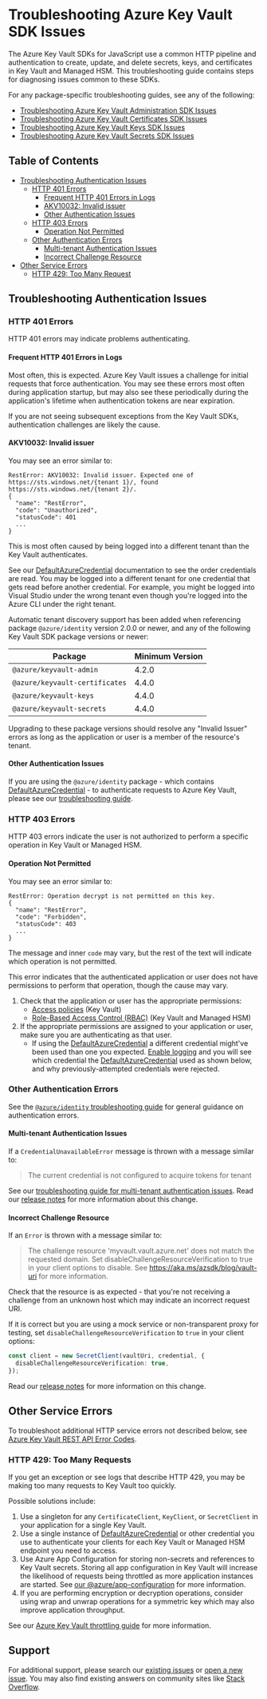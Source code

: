 # Troubleshooting Azure Key Vault SDK Issues

The Azure Key Vault SDKs for JavaScript use a common HTTP pipeline and authentication to create, update, and delete secrets,
keys, and certificates in Key Vault and Managed HSM. This troubleshooting guide contains steps for diagnosing issues
common to these SDKs.

For any package-specific troubleshooting guides, see any of the following:

- [Troubleshooting Azure Key Vault Administration SDK Issues](https://github.com/Azure/azure-sdk-for-js/blob/main/sdk/keyvault/keyvault-admin/TROUBLESHOOTING.md)
- [Troubleshooting Azure Key Vault Certificates SDK Issues](https://github.com/Azure/azure-sdk-for-js/blob/main/sdk/keyvault/keyvault-certificates/TROUBLESHOOTING.md)
- [Troubleshooting Azure Key Vault Keys SDK Issues](https://github.com/Azure/azure-sdk-for-js/blob/main/sdk/keyvault/keyvault-keys/TROUBLESHOOTING.md)
- [Troubleshooting Azure Key Vault Secrets SDK Issues](https://github.com/Azure/azure-sdk-for-js/blob/main/sdk/keyvault/keyvault-secrets/TROUBLESHOOTING.md)

## Table of Contents

- [Troubleshooting Authentication Issues](#troubleshooting-authentication-issues)
  - [HTTP 401 Errors](#http-401-errors)
    - [Frequent HTTP 401 Errors in Logs](#frequent-http-401-errors-in-logs)
    - [AKV10032: Invalid issuer](#akv10032-invalid-issuer)
    - [Other Authentication Issues](#other-authentication-issues)
  - [HTTP 403 Errors](#http-403-errors)
    - [Operation Not Permitted](#operation-not-permitted)
  - [Other Authentication Errors](#other-authentication-errors)
    - [Multi-tenant Authentication Issues](#multi-tenant-authentication-issues)
    - [Incorrect Challenge Resource](#incorrect-challenge-resource)
- [Other Service Errors](#other-service-errors)
  - [HTTP 429: Too Many Request](#http-429-too-many-requests)

## Troubleshooting Authentication Issues

### HTTP 401 Errors

HTTP 401 errors may indicate problems authenticating.

#### Frequent HTTP 401 Errors in Logs

Most often, this is expected. Azure Key Vault issues a challenge for initial requests that force authentication. You may see these errors most often during application startup, but may also see these periodically during the application's lifetime when authentication tokens are near expiration.

If you are not seeing subsequent exceptions from the Key Vault SDKs, authentication challenges are likely the cause.

#### AKV10032: Invalid issuer

You may see an error similar to:

```text
RestError: AKV10032: Invalid issuer. Expected one of https://sts.windows.net/{tenant 1}/, found https://sts.windows.net/{tenant 2}/.
{
  "name": "RestError",
  "code": "Unauthorized",
  "statusCode": 401
  ...
}
```

This is most often caused by being logged into a different tenant than the Key Vault authenticates.

See our [DefaultAzureCredential] documentation to see the order credentials are read. You may be logged into a different tenant for one credential that gets read before another credential. For example, you might be logged into Visual Studio
under the wrong tenant even though you're logged into the Azure CLI under the right tenant.

Automatic tenant discovery support has been added when referencing package `@azure/identity` version
2.0.0 or newer, and any of the following Key Vault SDK package versions or newer:

| Package                        | Minimum Version |
| ------------------------------ | --------------- |
| `@azure/keyvault-admin`        | 4.2.0           |
| `@azure/keyvault-certificates` | 4.4.0           |
| `@azure/keyvault-keys`         | 4.4.0           |
| `@azure/keyvault-secrets`      | 4.4.0           |

Upgrading to these package versions should resolve any "Invalid Issuer" errors as long as the application or user is a member of the resource's tenant.

#### Other Authentication Issues

If you are using the `@azure/identity` package - which contains [DefaultAzureCredential] - to authenticate requests to Azure Key Vault, please see our [troubleshooting guide](https://aka.ms/azsdk/js/identity/troubleshoot).

### HTTP 403 Errors

HTTP 403 errors indicate the user is not authorized to perform a specific operation in Key Vault or Managed HSM.

#### Operation Not Permitted

You may see an error similar to:

```text
RestError: Operation decrypt is not permitted on this key.
{
  "name": "RestError",
  "code": "Forbidden",
  "statusCode": 403
  ...
}
```

The message and inner `code` may vary, but the rest of the text will indicate which operation is not permitted.

This error indicates that the authenticated application or user does not have permissions to perform that operation, though the cause may vary.

1. Check that the application or user has the appropriate permissions:
   - [Access policies](https://docs.microsoft.com/azure/key-vault/general/assign-access-policy) (Key Vault)
   - [Role-Based Access Control (RBAC)](https://docs.microsoft.com/azure/key-vault/general/rbac-guide) (Key Vault and Managed HSM)
2. If the appropriate permissions are assigned to your application or user, make sure you are authenticating as that user.
   - If using the [DefaultAzureCredential] a different credential might've been used than one you expected. [Enable logging](https://github.com/Azure/azure-sdk-for-js/blob/main/sdk/identity/identity/README.md#logging) and you will see which credential the [DefaultAzureCredential] used as shown below, and why previously-attempted credentials were rejected.

### Other Authentication Errors

See the [`@azure/identity` troubleshooting guide] for general guidance on authentication errors.

#### Multi-tenant Authentication Issues

If a `CredentialUnavailableError` message is thrown with a message similar to:

> The current credential is not configured to acquire tokens for tenant

See our [troubleshooting guide for multi-tenant authentication issues](https://github.com/Azure/azure-sdk-for-js/blob/main/sdk/identity/identity/TROUBLESHOOTING.md#troubleshoot-multi-tenant-authentication-issues).
Read our [release notes](https://aka.ms/azsdk/blog/multi-tenant-guidance) for more information about this change.

#### Incorrect Challenge Resource

If an `Error` is thrown with a message similar to:

> The challenge resource 'myvault.vault.azure.net' does not match the requested domain. Set disableChallengeResourceVerification to true in your client options to disable. See https://aka.ms/azsdk/blog/vault-uri for more information.

Check that the resource is as expected - that you're not receiving a challenge from an unknown host which may indicate an incorrect request URI.

If it is correct but you are using a mock service or non-transparent proxy for testing, set `disableChallengeResourceVerification` to `true` in your client options:

```typescript
const client = new SecretClient(vaultUri, credential, {
  disableChallengeResourceVerification: true,
});
```

Read our [release notes](https://aka.ms/azsdk/blog/vault-uri) for more information on this change.

## Other Service Errors

To troubleshoot additional HTTP service errors not described below, see [Azure Key Vault REST API Error Codes](https://docs.microsoft.com/azure/key-vault/general/rest-error-codes).

### HTTP 429: Too Many Requests

If you get an exception or see logs that describe HTTP 429, you may be making too many requests to Key Vault too quickly.

Possible solutions include:

1. Use a singleton for any `CertificateClient`, `KeyClient`, or `SecretClient` in your application for a single Key Vault.
2. Use a single instance of [DefaultAzureCredential] or other credential you use to authenticate your clients for each Key Vault or Managed HSM endpoint you need to access.
3. Use Azure App Configuration for storing non-secrets and references to Key Vault secrets. Storing all app configuration in Key Vault will increase the likelihood of requests being throttled as more application instances are started. See [our @azure/app-configuration](https://github.com/Azure/azure-sdk-for-js/blob/main/sdk/appconfiguration/app-configuration/README.md) for more information.
4. If you are performing encryption or decryption operations, consider using wrap and unwrap operations for a symmetric key which may also improve application throughput.

See our [Azure Key Vault throttling guide](https://docs.microsoft.com/azure/key-vault/general/overview-throttling) for more information.

## Support

For additional support, please search our [existing issues](https://github.com/Azure/azure-sdk-for-js/issues) or [open a new issue](https://github.com/Azure/azure-sdk-for-net/issues/new/choose). You may also find existing answers on community sites like [Stack Overflow](https://stackoverflow.com/questions/tagged/azure-keyvault+node.js).

[DefaultAzureCredential]: https://github.com/Azure/azure-sdk-for-js/blob/main/sdk/identity/identity/README.md#defaultazurecredential
[`@azure/identity` troubleshooting guide]: https://github.com/Azure/azure-sdk-for-js/blob/main/sdk/identity/identity/TROUBLESHOOTING.md
